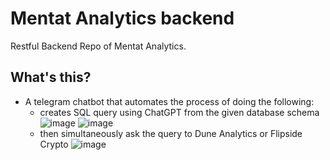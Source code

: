 # Mentat Analytics backend
Restful Backend Repo of Mentat Analytics.

## What's this?
* A telegram chatbot that automates the process of doing the following:
    * creates SQL query using ChatGPT from the given database schema
      ![image](https://user-images.githubusercontent.com/41055141/211511821-b4271306-c826-4fc5-85c4-eee004da3f85.png)
      ![image](https://user-images.githubusercontent.com/41055141/211511850-beb55f11-3011-4228-947e-d761f7f6bc8b.png)
    * then simultaneously ask the query to Dune Analytics or Flipside Crypto
      ![image](https://user-images.githubusercontent.com/41055141/211512766-c97f183b-242a-4c35-98d5-d66f91df3921.png)